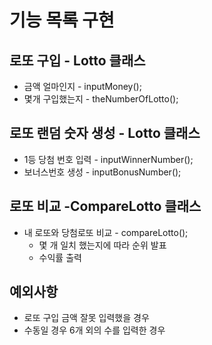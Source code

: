 # 기능 목록 구현 

## 로또 구입 - Lotto 클래스
* 금액 얼마인지 - inputMoney();
* 몇개 구입했는지 - theNumberOfLotto();

   
## 로또 랜덤 숫자 생성 - Lotto 클래스
* 1등 당첨 번호 입력 - inputWinnerNumber();
* 보너스번호 생성 - inputBonusNumber();
 

## 로또 비교 -CompareLotto 클래스
* 내 로또와 당첨로또 비교 - compareLotto();
   * 몇 개 일치 했는지에 따라 순위 발표
   * 수익률 출력    

  
## 예외사항 
* 로또 구입 금액 잘못 입력했을 경우 
* 수동일 경우 6개 외의 수를 입력한 경우 
